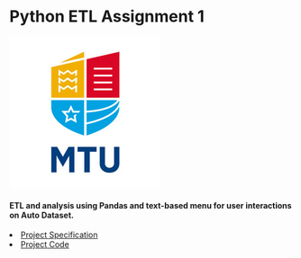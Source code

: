 # Python ETL Assignment 1
![MTU Logo](/data/Logo.jpg)
#### ETL and analysis using Pandas and text-based menu for user interactions on Auto Dataset.

<li><a href="https://github.com/bjmcnamee/ETL01/blob/main/COMP8060_ProjectSpecification-1.pdf">Project Specification</a></li>
<li><a href="https://github.com/bjmcnamee/ETL01/blob/main/McNamee_R00207204_Lab8060.py">Project Code</a></li>

